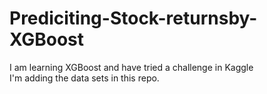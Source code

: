 # Prediciting-Stock-returnsby-XGBoost
I am learning XGBoost and have tried a challenge in Kaggle</br >
I'm adding the data sets in this repo.
